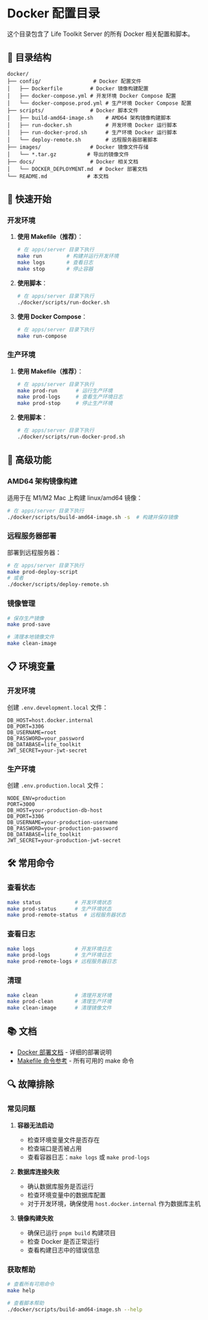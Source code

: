# Docker 配置目录

这个目录包含了 Life Toolkit Server 的所有 Docker 相关配置和脚本。

## 📁 目录结构

```
docker/
├── config/                 # Docker 配置文件
│   ├── Dockerfile         # Docker 镜像构建配置
│   ├── docker-compose.yml # 开发环境 Docker Compose 配置
│   └── docker-compose.prod.yml # 生产环境 Docker Compose 配置
├── scripts/               # Docker 脚本文件
│   ├── build-amd64-image.sh    # AMD64 架构镜像构建脚本
│   ├── run-docker.sh           # 开发环境 Docker 运行脚本
│   ├── run-docker-prod.sh      # 生产环境 Docker 运行脚本
│   └── deploy-remote.sh        # 远程服务器部署脚本
├── images/                # Docker 镜像文件存储
│   └── *.tar.gz          # 导出的镜像文件
├── docs/                  # Docker 相关文档
│   └── DOCKER_DEPLOYMENT.md  # Docker 部署文档
└── README.md             # 本文档
```

## 🚀 快速开始

### 开发环境

1. **使用 Makefile（推荐）**：
   ```bash
   # 在 apps/server 目录下执行
   make run        # 构建并运行开发环境
   make logs       # 查看日志
   make stop       # 停止容器
   ```

2. **使用脚本**：
   ```bash
   # 在 apps/server 目录下执行
   ./docker/scripts/run-docker.sh
   ```

3. **使用 Docker Compose**：
   ```bash
   # 在 apps/server 目录下执行
   make run-compose
   ```

### 生产环境

1. **使用 Makefile（推荐）**：
   ```bash
   # 在 apps/server 目录下执行
   make prod-run      # 运行生产环境
   make prod-logs     # 查看生产环境日志
   make prod-stop     # 停止生产环境
   ```

2. **使用脚本**：
   ```bash
   # 在 apps/server 目录下执行
   ./docker/scripts/run-docker-prod.sh
   ```

## 🔧 高级功能

### AMD64 架构镜像构建

适用于在 M1/M2 Mac 上构建 linux/amd64 镜像：

```bash
# 在 apps/server 目录下执行
./docker/scripts/build-amd64-image.sh -s  # 构建并保存镜像
```

### 远程服务器部署

部署到远程服务器：

```bash
# 在 apps/server 目录下执行
make prod-deploy-script
# 或者
./docker/scripts/deploy-remote.sh
```

### 镜像管理

```bash
# 保存生产镜像
make prod-save

# 清理本地镜像文件
make clean-image
```

## 📋 环境变量

### 开发环境
创建 `.env.development.local` 文件：
```env
DB_HOST=host.docker.internal
DB_PORT=3306
DB_USERNAME=root
DB_PASSWORD=your_password
DB_DATABASE=life_toolkit
JWT_SECRET=your-jwt-secret
```

### 生产环境
创建 `.env.production.local` 文件：
```env
NODE_ENV=production
PORT=3000
DB_HOST=your-production-db-host
DB_PORT=3306
DB_USERNAME=your-production-username
DB_PASSWORD=your-production-password
DB_DATABASE=life_toolkit
JWT_SECRET=your-production-jwt-secret
```

## 🛠️ 常用命令

### 查看状态
```bash
make status           # 开发环境状态
make prod-status      # 生产环境状态
make prod-remote-status  # 远程服务器状态
```

### 查看日志
```bash
make logs             # 开发环境日志
make prod-logs        # 生产环境日志
make prod-remote-logs # 远程服务器日志
```

### 清理
```bash
make clean            # 清理开发环境
make prod-clean       # 清理生产环境
make clean-image      # 清理镜像文件
```

## 📚 文档

- [Docker 部署文档](docs/DOCKER_DEPLOYMENT.md) - 详细的部署说明
- [Makefile 命令参考](../Makefile) - 所有可用的 make 命令

## 🔍 故障排除

### 常见问题

1. **容器无法启动**
   - 检查环境变量文件是否存在
   - 检查端口是否被占用
   - 查看容器日志：`make logs` 或 `make prod-logs`

2. **数据库连接失败**
   - 确认数据库服务是否运行
   - 检查环境变量中的数据库配置
   - 对于开发环境，确保使用 `host.docker.internal` 作为数据库主机

3. **镜像构建失败**
   - 确保已运行 `pnpm build` 构建项目
   - 检查 Docker 是否正常运行
   - 查看构建日志中的错误信息

### 获取帮助

```bash
# 查看所有可用命令
make help

# 查看脚本帮助
./docker/scripts/build-amd64-image.sh --help
``` 